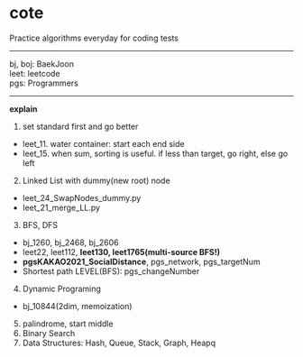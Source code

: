 # cote
Practice algorithms everyday for coding tests
***
bj, boj: BaekJoon  
leet: leetcode  
pgs: Programmers
***
**explain**  
1. set standard first and go better
  - leet_11. water container: start each end side
  - leet_15. when sum, sorting is useful. if less than target, go right, else go left
2. Linked List with dummy(new root) node
  - leet_24_SwapNodes_dummy.py
  - leet_21_merge_LL.py
3. BFS, DFS
  - bj_1260, bj_2468, bj_2606
  - leet22, leet112, **leet130, leet1765(multi-source BFS!)**
  - **pgsKAKAO2021_SocialDistance**, pgs_network, pgs_targetNum
  - Shortest path LEVEL(BFS): pgs_changeNumber
4. Dynamic Programing
  - bj_10844(2dim, memoization)
5. palindrome, start middle
6. Binary Search
7. Data Structures: Hash, Queue, Stack, Graph, Heapq
